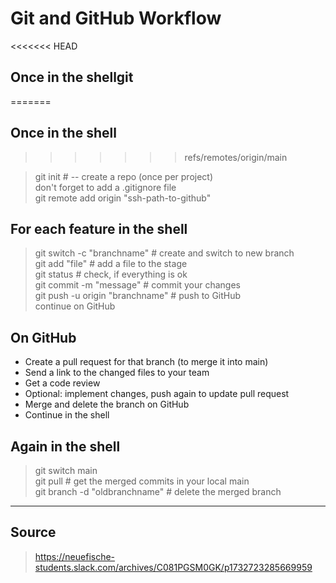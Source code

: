# Git and GitHub Workflow

<<<<<<< HEAD
## Once in the shellgit
=======
## Once in the shell
>>>>>>> refs/remotes/origin/main

> git init # -- create a repo (once per project) <br>
> don't forget to add a .gitignore file <br>
> git remote add origin "ssh-path-to-github"

## For each feature in the shell

> git switch -c "branchname" # create and switch to new branch <br>
> git add "file" # add a file to the stage <br>
> git status # check, if everything is ok <br>
> git commit -m "message" # commit your changes <br>
> git push -u origin "branchname" # push to GitHub <br>
> continue on GitHub

## On GitHub

- Create a pull request for that branch (to merge it into main) <br>
- Send a link to the changed files to your team <br>
- Get a code review <br>
- Optional: implement changes, push again to update pull request <br>
- Merge and delete the branch on GitHub <br>
- Continue in the shell <br>

## Again in the shell <br>

> git switch main <br>
> git pull # get the merged commits in your local main <br>
> git branch -d "oldbranchname" # delete the merged branch <br>

---

## Source

> https://neuefische-students.slack.com/archives/C081PGSM0GK/p1732723285669959

